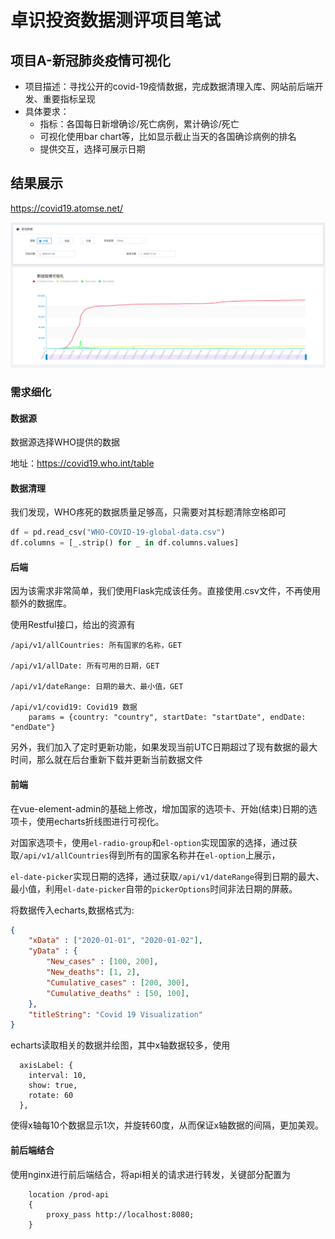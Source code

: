 # 卓识投资数据测评项目笔试


## 项目A-新冠肺炎疫情可视化

* 项目描述：寻找公开的covid-19疫情数据，完成数据清理入库、网站前后端开发、重要指标呈现
* 具体要求：
  * 指标：各国每日新增确诊/死亡病例，累计确诊/死亡
  * 可视化使用bar chart等，比如显示截止当天的各国确诊病例的排名
  * 提供交互，选择可展示日期
  

## 结果展示

https://covid19.atomse.net/

![](covid19.png)
  
### 需求细化


#### 数据源


数据源选择WHO提供的数据

地址：https://covid19.who.int/table


#### 数据清理


我们发现，WHO疼死的数据质量足够高，只需要对其标题清除空格即可

```python
df = pd.read_csv("WHO-COVID-19-global-data.csv")
df.columns = [_.strip() for _ in df.columns.values]
```




#### 后端

因为该需求非常简单，我们使用Flask完成该任务。直接使用.csv文件，不再使用额外的数据库。

使用Restful接口，给出的资源有

```
/api/v1/allCountries: 所有国家的名称，GET

/api/v1/allDate: 所有可用的日期，GET

/api/v1/dateRange: 日期的最大、最小值，GET

/api/v1/covid19: Covid19 数据
    params = {country: "country", startDate: "startDate", endDate: "endDate"}
```

另外，我们加入了定时更新功能，如果发现当前UTC日期超过了现有数据的最大时间，那么就在后台重新下载并更新当前数据文件


#### 前端


在vue-element-admin的基础上修改，增加国家的选项卡、开始(结束)日期的选项卡，使用echarts折线图进行可视化。

对国家选项卡，使用`el-radio-group`和`el-option`实现国家的选择，通过获取`/api/v1/allCountries`得到所有的国家名称并在`el-option`上展示，

`el-date-picker`实现日期的选择，通过获取`/api/v1/dateRange`得到日期的最大、最小值，利用`el-date-picker`自带的`pickerOptions`时间非法日期的屏蔽。

将数据传入echarts,数据格式为:

```json
{
    "xData" : ["2020-01-01", "2020-01-02"],
    "yData" : {
        "New_cases" : [100, 200],
        "New_deaths": [1, 2],
        "Cumulative_cases" : [200, 300],
        "Cumulative_deaths" : [50, 100],
    },
    "titleString": "Covid 19 Visualization"
}
```
echarts读取相关的数据并绘图，其中x轴数据较多，使用
```vue
  axisLabel: {
    interval: 10,
    show: true,
    rotate: 60
  },
```
使得x轴每10个数据显示1次，并旋转60度，从而保证x轴数据的间隔，更加美观。


#### 前后端结合

使用nginx进行前后端结合，将api相关的请求进行转发，关键部分配置为
```
    location /prod-api
    {
        proxy_pass http://localhost:8080;
    }
```